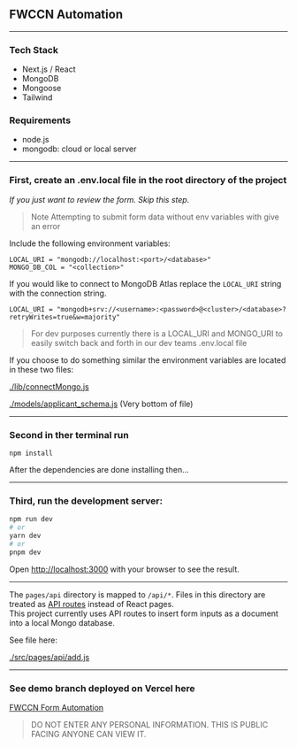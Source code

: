 ## FWCCN Automation

---

### Tech Stack
* Next.js / React
* MongoDB
* Mongoose
* Tailwind

### Requirements
* node.js
* mongodb: cloud or local server

---

### First, create an .env.local file in the root directory of the project
_If you just want to review the form. Skip this step._ 
>Note Attempting to submit form data without env variables with give an error

Include the following environment variables:
```env
LOCAL_URI = "mongodb://localhost:<port>/<database>"
MONGO_DB_COL = "<collection>"
```

If you would like to connect to MongoDB Atlas replace the ```LOCAL_URI``` string with
the connection string. 
```env
LOCAL_URI = "mongodb+srv://<username>:<password>@<cluster>/<database>?retryWrites=true&w=majority"
```

> For dev purposes currently there is a LOCAL_URI and MONGO_URI to easily switch back and forth in our dev teams .env.local file

If you choose to do something similar the environment variables are located in these two files:

[./lib/connectMongo.js](./lib/connectMongo.js)

[./models/applicant_schema.js](./models/applicant_schema.js) (Very bottom of file)

---

### Second in ther terminal run 
```npm install```

After the dependencies are done installing then...

---

### Third, run the development server:

```bash
npm run dev
# or
yarn dev
# or
pnpm dev
```

Open [http://localhost:3000](http://localhost:3000) with your browser to see the result.

---

The `pages/api` directory is mapped to `/api/*`. Files in this directory are treated as [API routes](https://nextjs.org/docs/api-routes/introduction) instead of React pages.</br>
This project currently uses API routes to insert form inputs as a document into a local Mongo database.

See file here:

[./src/pages/api/add.js](./src/pages/api/add.js)

---

### See demo branch deployed on Vercel here
 [FWCCN Form Automation](https://fwccn-automation.vercel.app/)

> DO NOT ENTER ANY PERSONAL INFORMATION. THIS IS PUBLIC FACING ANYONE CAN VIEW IT.
